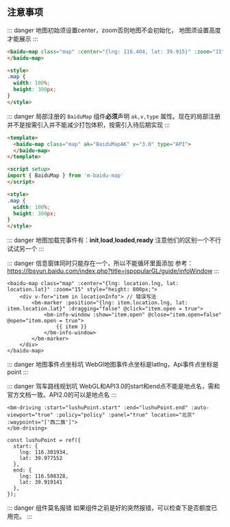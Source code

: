 ## 注意事项

::: danger
地图初始须设置center，zoom否则地图不会初始化，
地图须设置高度才能展示
:::

```html
<baidu-map class="map" :center="{lng: 116.404, lat: 39.915}" :zoom="15">
</baidu-map>

<style>
.map {
  width: 100%;
  height: 300px;
}
</style>
```
::: danger
局部注册的 `BaiduMap` 组件**必须**声明 `ak,v,type` 属性。现在的局部注册并不是按需引入并不能减少打包体积，按需引入待后期实现
:::

```html
<template>
  <baidu-map class="map" ak="BaiduMapAK" v="3.0" type="API">
  </baidu-map>
</template>

<script setup>
import { BaiduMap } from 'm-baidu-map'
</script>

<style>
.map {
  width: 100%;
  height: 300px;
}
</style>
```

::: danger
地图加载完事件有：**init**,**load**,**loaded**,**ready**
注意他们的区别一个不行试试另一个
:::


::: danger 信息窗体同时只能存在一个，所以不能循环里面添加
参考：https://lbsyun.baidu.com/index.php?title=jspopularGL/guide/infoWindow
:::

```html{2-7}
<baidu-map class="map" :center="{lng: location.lng, lat: location.lat}" :zoom="15" style="height: 800px;">
	<div v-for="item in locationInfo"> // 错误写法
		<bm-marker :position="{lng: item.location.lng, lat: item.location.lat}" :dragging="false" @click="item.open = true">
			<bm-info-window :show="item.open" @close="item.open=false" @open="item.open = true">
				{{ item }}
			</bm-info-window>
		</bm-marker>
	</div>
</baidu-map>
```

::: danger 地图事件点坐标坑
WebGl地图事件点坐标是latlng，Api事件点坐标是point
:::

::: danger 驾车路线规划坑
WebGL和API3.0的start和end点不能是地点名，需和官方文档一致。API2.0的可以是地点名
:::

```
<bm-driving :start="lushuPoint.start" :end="lushuPoint.end" :auto-viewport="true" :policy="policy" :panel="true" location="北京" :waypoints="['西二旗']">
</bm-driving>

const lushuPoint = ref({
  start: {
    lng: 116.301934,
    lat: 39.977552
  },
  end: {
    lng: 116.508328,
    lat: 39.919141
  },
});
```

::: danger 组件莫名报错
如果组件之前是好的突然报错，可以检查下是否额度已用完。
:::
